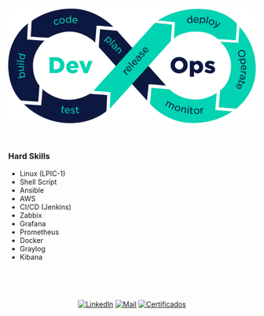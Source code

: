 <p align="center">
    <img src="img/devops_logo.png">
</p>

<br>

### Hard Skills
- Linux (LPIC-1)
- Shell Script
- Ansible
- AWS
- CI/CD (Jenkins)
- Zabbix
- Grafana
- Prometheus
- Docker
- Graylog
- Kibana


<br>
<br>
<br>

<p align="center">
<a href="https://www.linkedin.com/in/rodrigomartins-devops"><img alt="LinkedIn" src="https://img.shields.io/badge/Linkedin-Rodrigo%20Martins-blue?style=for-the-badge&logo=linkedin"></a>
<a href="mailto:rodrigomartins.tic@gmail.com"><img alt="Mail" src="https://img.shields.io/badge/Mail-rodrigomartins.tic%40gmail.com-red?style=for-the-badge&logo=gmail"></a>
<a href="https://www.credential.net/profile/rodrigomartins643/wallet"><img alt="Certificados" src="https://img.shields.io/badge/Credentials-black?style=for-the-badge&logo=supabase"></a>
</p>
